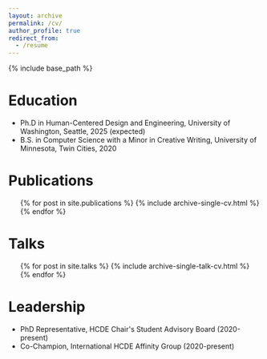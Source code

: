 ```yaml
---
layout: archive
permalink: /cv/
author_profile: true
redirect_from:
  - /resume
---
```


{% include base_path %}

Education
======
* Ph.D in Human-Centered Design and Engineering, University of Washington, Seattle, 2025 (expected)
* B.S. in Computer Science with a Minor in Creative Writing, University of Minnesota, Twin Cities, 2020
  

Publications
======
 <ul>{% for post in site.publications %}
    {% include archive-single-cv.html %}
  {% endfor %}</ul>
  
 
Talks
======
 <ul>{% for post in site.talks %}
    {% include archive-single-talk-cv.html %}
  {% endfor %}</ul> 
  
  
Leadership
======
* PhD Representative, HCDE Chair's Student Advisory Board (2020-present)
* Co-Champion, International HCDE Affinity Group (2020-present) 
